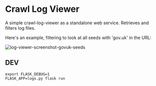Crawl Log Viewer
================

A simple crawl-log-viewer as a standalone web service. Retrieves and filters log files.

Here's an example, filtering to look at all seeds with 'gov.uk' in the URL:

![log-viewer-screenshot-govuk-seeds](https://user-images.githubusercontent.com/87843/40358561-84571fc4-5db7-11e8-8176-624cd1adc1d2.png)

DEV
---

    export FLASK_DEBUG=1
    FLASK_APP=logs.py flask run


